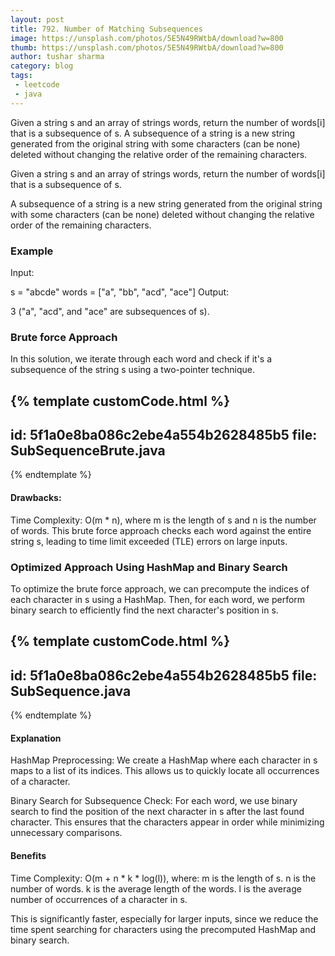 ```yaml
---
layout: post
title: 792. Number of Matching Subsequences
image: https://unsplash.com/photos/5E5N49RWtbA/download?w=800
thumb: https://unsplash.com/photos/5E5N49RWtbA/download?w=800
author: tushar sharma
category: blog
tags:
 - leetcode
 - java
---
```


Given a string s and an array of strings words, return the number of words[i] that is a subsequence of s. A subsequence of a string is a new string generated from the original string with some characters (can be none) deleted without changing the relative order of the remaining characters.<!-- truncate_here -->

Given a string s and an array of strings words, return the number of words[i] that is a subsequence of s.

A subsequence of a string is a new string generated from the original string with some characters (can be none) deleted without changing the relative order of the remaining characters.

### Example

Input:

s = "abcde"
words = ["a", "bb", "acd", "ace"]
Output:

3 ("a", "acd", and "ace" are subsequences of s).

### Brute force Approach

In this solution, we iterate through each word and check if it's a subsequence of the string s using a two-pointer technique.

<div style="display:none;" markdown="1">
class Solution {
    public boolean isSubSequence(String word, String s) {
        int sPos = 0;
        int wPos = 0;

        while (sPos < s.length()) { 
            if (wPos == word.length()) break;

            if (word.charAt(wPos) == s.charAt(sPos)) {
                wPos++;
            }
            sPos++;
        }

        return wPos == word.length();
    }

    public int numMatchingSubseq(String s, String[] words) {
        int count = 0;
        for (String word : words) {
            if (isSubSequence(word, s)) {
                count++;
            }
        }
        return count;
    }
}
</div>

{% template  customCode.html %}
---
id: 5f1a0e8ba086c2ebe4a554b2628485b5
file: SubSequenceBrute.java
---
{% endtemplate %}


####  Drawbacks:

Time Complexity: O(m * n), where m is the length of s and n is the number of words. This brute force approach checks each word against the entire string s, leading to time limit exceeded (TLE) errors on large inputs.

### Optimized Approach Using HashMap and Binary Search

To optimize the brute force approach, we can precompute the indices of each character in s using a HashMap. Then, for each word, we perform binary search to efficiently find the next character's position in s.

<div style="display:none;" markdown="1">
class Solution {
    public int numMatchingSubseq(String s, String[] words) {
        int count = 0;
        Map<Character, List<Integer>> map = new HashMap<>();

        for (int i = 0; i < s.length(); i++) {
            char c = s.charAt(i);
            map.computeIfAbsent(c, k -> new ArrayList<>()).add(i);
        }

        for (String word : words) {
            boolean found = true;
            int prevIndex = -1;

            for (char c : word.toCharArray()) {
                if (!map.containsKey(c)) {
                    found = false;
                    break;
                }

                List<Integer> indices = map.get(c);
                int pos = binarySearch(indices, prevIndex);

                if (pos == indices.size()) {
                    found = false;
                    break;
                }

                prevIndex = indices.get(pos);
            }

            if (found) count++;
        }

        return count;
    }

    private int binarySearch(List<Integer> indices, int prevIndex) {
        int low = 0;
        int high = indices.size() - 1;

        while (low <= high) {
            int mid = low + (high - low) / 2;

            if (indices.get(mid) <= prevIndex) {
                low = mid + 1;
            } else {
                high = mid - 1;
            }
        }

        return low;
    }
}
</div>

{% template customCode.html %}
---
id: 5f1a0e8ba086c2ebe4a554b2628485b5
file: SubSequence.java
---
{% endtemplate %}


#### Explanation

HashMap Preprocessing: We create a HashMap where each character in s maps to a list of its indices. This allows us to quickly locate all occurrences of a character.

Binary Search for Subsequence Check: For each word, we use binary search to find the position of the next character in s after the last found character. This ensures that the characters appear in order while minimizing unnecessary comparisons.

#### Benefits

Time Complexity: O(m + n * k * log(l)), where:
m is the length of s.
n is the number of words.
k is the average length of the words.
l is the average number of occurrences of a character in s.

This is significantly faster, especially for larger inputs, since we reduce the time spent searching for characters using the precomputed HashMap and binary search.